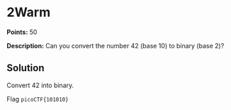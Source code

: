 # 2Warm


**Points:** 50

**Description:** Can you convert the number 42 (base 10) to binary (base 2)?


## Solution 

Convert 42  into binary.


Flag 
`picoCTF{101010}`
